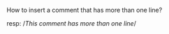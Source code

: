 How to insert a comment that has more than one line?

resp:
/*This comment has 
more than one line*/